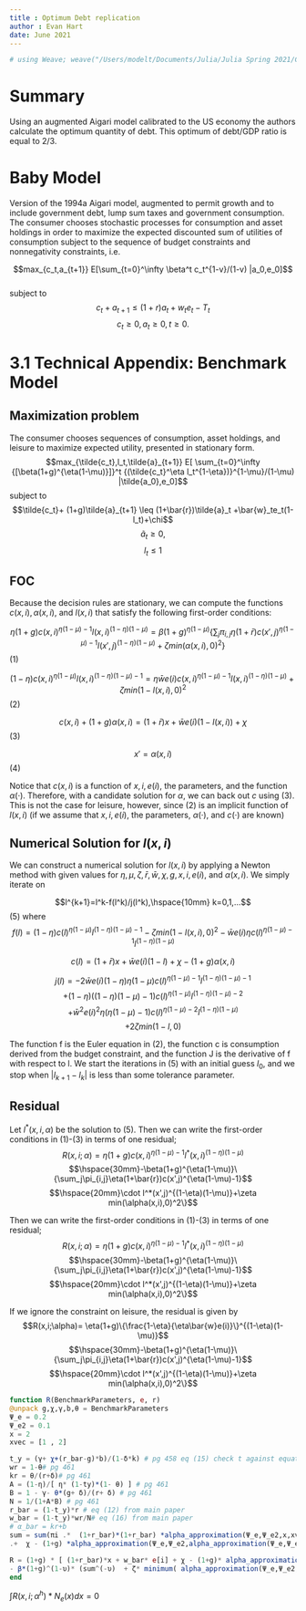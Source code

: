 ```yaml
---
title : Optimum Debt replication
author : Evan Hart
date: June 2021
---
```

```julia
# using Weave; weave("/Users/modelt/Documents/Julia/Julia Spring 2021/Computation/optimum debt/outline2.jmd",doctype="md2html")
```
# Summary
Using an augmented Aigari model calibrated to the US economy the authors calculate the optimum quantity of debt.  This optimum of debt/GDP ratio is equal to 2/3. 

# Baby Model 
Version of the 1994a Aigari model, augmented to permit growth and to include government debt, lump sum taxes and government consumption. The consumer chooses stochastic processes for consumption and asset holdings in order to maximize the expected discounted sum of utilities of consumption subject to the sequence of budget constraints and nonnegativity constraints, i.e.

$$max_{c_t,a_{t+1}} E[\sum_{t=0}^\infty \beta^t c_t^{1-v}/(1-v) |a_0,e_0]$$\
subject to
$$c_t +a_{t+1} \leq (1+r)a_t +w_te_t-T_t$$
$$c_t\geq0, a_t\geq0,t\geq0.$$




# 3.1 Technical Appendix: Benchmark Model 
## Maximization problem
The consumer chooses sequences of consumption, asset holdings, and leisure to maximize expected utility, presented in stationary form.
$$max_{\tilde{c_t},l_t,\tilde{a}_{t+1}} E[ \sum_{t=0}^\infty {[\beta(1+g)^{\eta(1-\mu)}]}^t {(\tilde{c_t}^\eta l_t^{1-\eta})}^{1-\mu}/(1-\mu) |\tilde{a_0},e_0]$$
subject to\
$$\tilde{c_t}+ (1+g)\tilde{a}_{t+1} \leq (1+\bar{r})\tilde{a}_t +\bar{w}_te_t(1-l_t)+\chi$$
$$\tilde{a}_t\geq0,$$
$$l_t \leq1$$


## FOC
Because the decision rules are stationary, we can compute the functions $c(x, i), \alpha(x, i)$, and $l(x, i)$ that satisfy the following first-order conditions:

$$\eta(1+g)c(x,i)^{\eta(1-\mu)-1}l(x,i)^{(1-\eta)(1-\mu)}= \beta(1+g)^{\eta(1-\mu)}\{\sum_j\pi_{i,j}\eta(1+\bar{r})c(x',j)^{\eta(1-\mu)-1}l(x',j)^{(1-\eta)(1-\mu)}+\zeta min(\alpha(x,i),0)^2\}$$ (1)

$$(1-\eta)c(x,i)^{\eta(1-\mu)}l(x,i)^{(1-\eta)(1-\mu)-1} =\eta\bar{w}e(i)c(x,i)^{\eta(1-\mu)-1}l(x,i)^{(1-\eta)(1-\mu)}+\zeta min(1-l(x,i),0)^2$$ (2)

$$c(x,i)+(1+g)\alpha(x,i)= (1+\bar{r})x+\bar{w}e(i)(1-l(x,i))+\chi$$ (3)

$$x'=\alpha(x,i)$$ (4)


Notice that $c(x, i)$ is a function of $x, i, e(i)$, the parameters, and the function $\alpha(·)$. Therefore, with a candidate solution for $\alpha,$ we can back out $c$ using (3). This is not the case for leisure, however, since (2) is an implicit function of $l(x, i)$ (if we assume that $x, i, e(i)$, the parameters, $\alpha(·)$, and $c(·)$ are known)

## Numerical Solution for $l(x,i)$
We can construct a numerical solution for $l(x,i)$ by applying a Newton method with given values for $\eta, \mu, \zeta , \bar{r}, \bar{w}, \chi, g, x, i, e(i)$, and $\alpha(x, i)$. We simply iterate on

$$l^{k+1}=l^k-f(l^k)/j(l^k),\hspace{10mm} k=0,1,...$$ (5)
where
$$f(l)=(1-\eta)c(l)^{\eta(1-\mu)}l^{(1-\eta)(1-\mu)-1}-\zeta min(1-l(x,i),0)^2-\bar{w}e(i)\eta c(l)^{\eta(1-\mu)-1}l^{(1-\eta)(1-\mu)}$$ 

$$c(l)=(1+\bar{r})x+\bar{w}e(i)(1-l)+\chi-(1+g)\alpha(x,i)$$ 


$$j(l) = -2\bar{w}e(i)(1-\eta)\eta(1-\mu)c(l)^{\eta(1-\mu)-1}l^{(1-\eta)(1-\mu)-1}$$
$$+(1-\eta)((1-\eta)(1-\mu)-1)c(l)^{\eta(1-\mu)}l^{(1-\eta)(1-\mu)-2}$$
$$+\bar{w}^2e(i)^2\eta(\eta(1-\mu)-1)c(l)^{\eta(1-\mu)-2}l^{(1-\eta)(1-\mu)}$$
$$+2\zeta min(1-l,0)$$

The function f is the Euler equation in (2), the function c is consumption derived from the budget constraint, and the function J is the derivative of f with respect to l. We start the iterations in (5) with an initial guess $l_0$, and we stop when $|l_{k+1} − l_k|$ is less than some tolerance parameter.





## Residual
Let $l^*(x,i,\alpha)$ be the solution to (5). Then we can write the first-order conditions in (1)-(3) in terms of one residual;
$$R(x,i;\alpha)= \eta(1+g)c(x,i)^{\eta(1-\mu)-1}l^*(x,i)^{(1-\eta)(1-\mu)}$$
$$\hspace{30mm}-\beta(1+g)^{\eta(1-\mu)}\{\sum_j\pi_{i,j}\eta(1+\bar{r})c(x',j)^{\eta(1-\mu)-1}$$
$$\hspace{20mm}\cdot l^*(x',j)^{(1-\eta)(1-\mu)}+\zeta min(\alpha(x,i),0)^2\}$$


Then we can write the first-order conditions in (1)-(3) in terms of one residual;
$$R(x,i;\alpha)= \eta(1+g)c(x,i)^{\eta(1-\mu)-1}l^*(x,i)^{(1-\eta)(1-\mu)}$$
$$\hspace{30mm}-\beta(1+g)^{\eta(1-\mu)}\{\sum_j\pi_{i,j}\eta(1+\bar{r})c(x',j)^{\eta(1-\mu)-1}$$
$$\hspace{20mm}\cdot l^*(x',j)^{(1-\eta)(1-\mu)}+\zeta min(\alpha(x,i),0)^2\}$$


If we ignore the constraint on leisure, the residual is given by
$$R(x,i;\alpha)= \eta(1+g)\{\frac{1-\eta}{\eta\bar{w}e(i)}\}^{(1-\eta)(1-\mu)}$$
$$\hspace{30mm}-\beta(1+g)^{\eta(1-\mu)}\{\sum_j\pi_{i,j}\eta(1+\bar{r})c(x',j)^{\eta(1-\mu)-1}$$
$$\hspace{20mm}\cdot l^*(x',j)^{(1-\eta)(1-\mu)}+\zeta min(\alpha(x,i),0)^2\}$$

```julia
function R(BenchmarkParameters, e, r)
@unpack g,χ,γ,b,θ = BenchmarkParameters
Ψ_e = 0.2
Ψ_e2 = 0.1
x = 2
xvec = [1 , 2]

t_y = (γ+ χ+(r_bar-g)*b)/(1-δ*k) # pg 458 eq (15) check t against equation (14) in appendix
wr = 1-θ# pg 461
kr = θ/(r+δ)# pg 461
A = (1-η)/[ η* (1-ty)*(1- θ) ] # pg 461
B = 1 - γ- θ*(g+ δ)/(r+ δ) # pg 461
N = 1/(1+A*B) # pg 461
r_bar = (1-t_y)*r # eq (12) from main paper
w_bar = (1-t_y)*wr/N# eq (16) from main paper
# α_bar = kr+b
sum = sum(πi .*  (1+r_bar)*(1+r_bar) *alpha_approximation(Ψ_e,Ψ_e2,x,xvec) * w_bar*e 
.+  χ - (1+g) *alpha_approximation(Ψ_e,Ψ_e2,alpha_approximation(Ψ_e,Ψ_e2,x,xvec),xvec))

R = (1+g) * [ (1+r_bar)*x + w_bar* e[i] + χ - (1+g)* alpha_approximation(Ψ_e,Ψ_e2,x,xvec) ]^(-υ)   
- β*(1+g)^(1-υ)* (sum^(-υ)  + ζ* minimum( alpha_approximation(Ψ_e,Ψ_e2,x,xvec),0))^2  
end


```

$\int R(x,i;\alpha^h) *N_e(x) dx = 0$